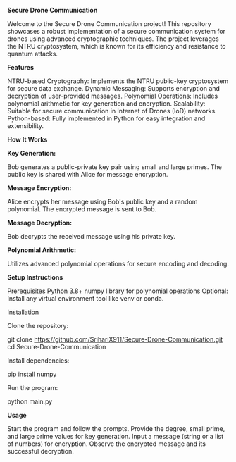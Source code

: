 **Secure Drone Communication**

Welcome to the Secure Drone Communication project! This repository showcases a robust implementation of a secure communication system for drones using advanced cryptographic techniques. The project leverages the NTRU cryptosystem, which is known for its efficiency and resistance to quantum attacks.

**Features**

NTRU-based Cryptography: Implements the NTRU public-key cryptosystem for secure data exchange.
Dynamic Messaging: Supports encryption and decryption of user-provided messages.
Polynomial Operations: Includes polynomial arithmetic for key generation and encryption.
Scalability: Suitable for secure communication in Internet of Drones (IoD) networks.
Python-based: Fully implemented in Python for easy integration and extensibility.


**How It Works**

**Key Generation:**

Bob generates a public-private key pair using small and large primes.
The public key is shared with Alice for message encryption.

**Message Encryption:**

Alice encrypts her message using Bob's public key and a random polynomial.
The encrypted message is sent to Bob.

**Message Decryption:**

Bob decrypts the received message using his private key.

**Polynomial Arithmetic:**

Utilizes advanced polynomial operations for secure encoding and decoding.


**Setup Instructions**

Prerequisites
Python 3.8+
numpy library for polynomial operations
Optional: Install any virtual environment tool like venv or conda.

Installation

Clone the repository:

git clone https://github.com/SrihariX911/Secure-Drone-Communication.git
cd Secure-Drone-Communication

Install dependencies:

pip install numpy

Run the program:

python main.py

**Usage**

Start the program and follow the prompts.
Provide the degree, small prime, and large prime values for key generation.
Input a message (string or a list of numbers) for encryption.
Observe the encrypted message and its successful decryption.
